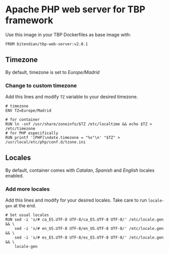 # Apache PHP web server for TBP framework

Use this image in your TBP Dockerfiles as base image with:

```FROM bitendian/tbp-web-server:v2.0.1```

## Timezone

By default, timezone is set to *Europe/Madrid*

### Change to custom timezone

Add this lines and modify ```TZ``` variable to your desired timezone.

```
# timezone
ENV TZ=Europe/Madrid

# for container
RUN ln -snf /usr/share/zoneinfo/$TZ /etc/localtime && echo $TZ > /etc/timezone
# for PHP especifically
RUN printf '[PHP]\ndate.timezone = "%s"\n' "$TZ" > /usr/local/etc/php/conf.d/tzone.ini
```

## Locales

By default, container comes with *Catalan*, *Spanish* and *English* locales enabled.

### Add more locales

Add this lines and modify for your desired locales. Take care to run ```locale-gen``` at the end.

```
# Set usual locales
RUN sed -i 's/# ca_ES.UTF-8 UTF-8/ca_ES.UTF-8 UTF-8/' /etc/locale.gen && \
    sed -i 's/# en_US.UTF-8 UTF-8/en_US.UTF-8 UTF-8/' /etc/locale.gen && \
    sed -i 's/# es_ES.UTF-8 UTF-8/es_ES.UTF-8 UTF-8/' /etc/locale.gen && \
    locale-gen

```
